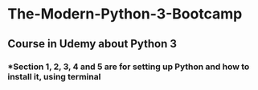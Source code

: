 # **The-Modern-Python-3-Bootcamp**
## Course in Udemy about Python 3

### *Section 1, 2, 3, 4 and 5 are for setting up Python and how to install it, using terminal